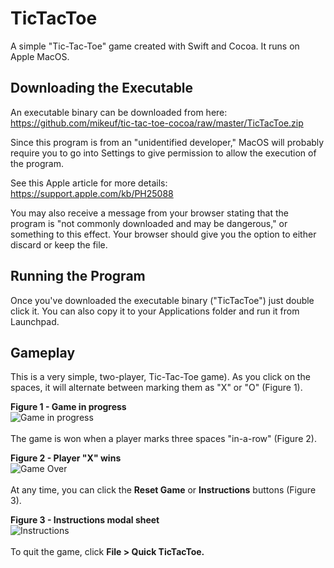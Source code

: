 # TicTacToe
A simple "Tic-Tac-Toe" game created with Swift and Cocoa. It runs on Apple MacOS.<br />

## Downloading the Executable
An executable binary can be downloaded from here:<br />
https://github.com/mikeuf/tic-tac-toe-cocoa/raw/master/TicTacToe.zip<br />

Since this program is from an "unidentified developer," MacOS will probably require you to go into Settings to give permission to allow the execution of the program.<br />

See this Apple article for more details:<br />
https://support.apple.com/kb/PH25088<br />

You may also receive a message from your browser stating that the program is "not commonly downloaded and may be dangerous," or something to this effect. Your browser should give you the option to either discard or keep the file. 

## Running the Program
Once you've downloaded the executable binary ("TicTacToe") just double click it. You can also copy it to your Applications folder and run it from Launchpad.<br />

## Gameplay
This is a very simple, two-player, Tic-Tac-Toe game). As you click on the spaces, it will alternate between marking them as "X" or "O" (Figure 1).

**Figure 1 - Game in progress**<br />
![Game in progress](https://github.com/mikeuf/tic-tac-toe-cocoa/blob/master/readme-images/1-game-in-progress.png "Game in progress")
<br />
<br />
The game is won when a player marks three spaces "in-a-row" (Figure 2). 

**Figure 2 - Player "X" wins**<br />
![Game Over](https://github.com/mikeuf/tic-tac-toe-cocoa/blob/master/readme-images/2-game-won.png "Game over")
<br />
<br />
At any time, you can click the **Reset Game** or **Instructions** buttons (Figure 3).

**Figure 3 - Instructions modal sheet**<br />
![Instructions](https://github.com/mikeuf/tic-tac-toe-cocoa/blob/master/readme-images/3-instructions.png "Instructions")
<br />
<br />
To quit the game, click **File > Quick TicTacToe.**<br />



